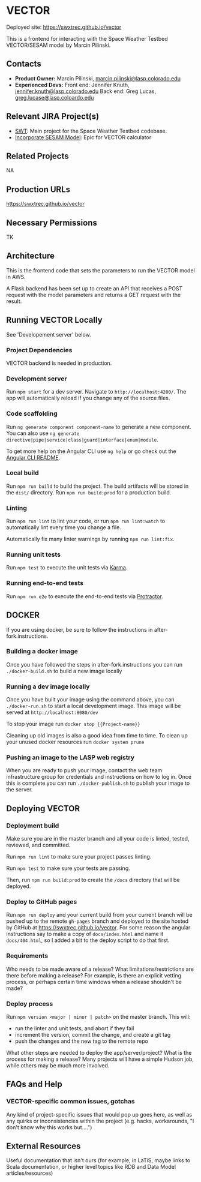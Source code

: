 # VECTOR

Deployed site: https://swxtrec.github.io/vector

This is a frontend for interacting with the Space Weather Testbed VECTOR/SESAM model by Marcin Pilinski.

## Contacts

* **Product Owner:**
	Marcin Pilinski, marcin.pilinski@lasp.colorado.edu
* **Experienced Devs:**
    Front end: Jennifer Knuth, jennifer.knuth@lasp.colorado.edu
	Back end: Greg Lucas, greg.lucase@lasp.coloardo.edu

## Relevant JIRA Project(s)

* [SWT](http://mods-jira.lasp.colorado.edu:8080/browse/SWT/): Main project for the
	Space Weather Testbed codebase.
* [Incorporate SESAM Model](https://jira.lasp.colorado.edu/browse/SWT-41): Epic for VECTOR calculator

## Related Projects

NA

## Production URLs

https://swxtrec.github.io/vector

## Necessary Permissions

TK

## Architecture

This is the frontend code that sets the parameters to run the VECTOR model in AWS.

A Flask backend has been set up to create an API that receives a POST request with the model parameters and returns a GET request with the result.

## Running VECTOR Locally

See 'Developement server' below.

### Project Dependencies

VECTOR backend is needed in production.

### Development server

Run `npm start` for a dev server. Navigate to `http://localhost:4200/`. The app will automatically reload if you change any of the source files.

### Code scaffolding

Run `ng generate component component-name` to generate a new component. You can also use `ng generate directive|pipe|service|class|guard|interface|enum|module`.

To get more help on the Angular CLI use `ng help` or go check out the [Angular CLI README](https://github.com/angular/angular-cli/blob/master/README.md).

### Local build

Run `npm run build` to build the project. The build artifacts will be stored in the `dist/` directory. Run `npm run build:prod` for a production build.

### Linting

Run `npm run lint` to lint your code, or run `npm run lint:watch` to automatically lint every time you change a file.

Automatically fix many linter warnings by running `npm run lint:fix`.

### Running unit tests

Run `npm test` to execute the unit tests via [Karma](https://karma-runner.github.io).

### Running end-to-end tests

Run `npm run e2e` to execute the end-to-end tests via [Protractor](http://www.protractortest.org/).

## DOCKER

If you are using docker, be sure to follow the instructions in after-fork.instructions.

### Building a docker image

Once you have followed the steps in after-fork.instructions you can run `./docker-build.sh` to build a new image locally

### Running a dev image locally

Once you have built your image using the command above, you can `./docker-run.sh` to start a local development image. This image will be served at `http://localhost:8080/dev`

To stop your image run `docker stop {{Project-name}}`

Cleaning up old images is also a good idea from time to time. To clean up your unused docker resources run `docker system prune`

### Pushing an image to the LASP web registry

When you are ready to push your image, contact the web team infrastructure group for credentials and instructions on how to log in. Once this is complete you can run `./docker-publish.sh` to publish your image to the server.

## Deploying VECTOR

### Deployment build

Make sure you are in the master branch and all your code is linted, tested, reviewed, and committed.

Run `npm run lint` to make sure your project passes linting.

Run `npm test` to make sure your tests are passing.

Then, run `npm run build:prod` to create the `/docs` directory that will be deployed.

### Deploy to GitHub pages

Run `npm run deploy` and your current build from your current branch will be pushed up to the remote `gh-pages` branch and deployed to the site hosted by GitHub at https://swxtrec.github.io/vector.
For some reason the angular instructions say to make a copy of `docs/index.html` and name it `docs/404.html`, so I added a bit to the deploy script to do that first.

### Requirements

Who needs to be made aware of a release? What limitations/restrictions are there before making a
release? For example, is there an explicit vetting process, or perhaps certain time windows when a
release shouldn't be made?

### Deploy process

Run `npm version <major | minor | patch>` on the master branch. This will:

* run the linter and unit tests, and abort if they fail
* increment the version, commit the change, and create a git tag
* push the changes and the new tag to the remote repo

What other steps are needed to deploy the app/server/project? What is the process for making a release? Many projects will
have a simple Hudson job, while others may be much more involved.

## FAQs and Help

### VECTOR-specific common issues, gotchas

Any kind of project-specific issues that would pop up goes here, as well as any quirks or
inconsistencies within the project (e.g. hacks, workarounds, "I don't know why this works but....")

## External Resources

Useful documentation that isn't ours (for example, in LaTiS, maybe links to Scala documentation, or
higher level topics like RDB and Data Model articles/resources)
